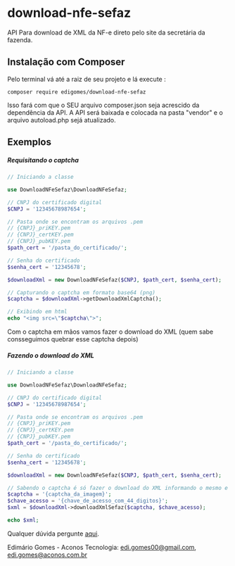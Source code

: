 # download-nfe-sefaz

API Para download de XML da NF-e direto pelo site da secretária da fazenda.

## Instalação com Composer

Pelo terminal vá até a raiz de seu projeto e lá execute :

```
composer require edigomes/download-nfe-sefaz
``` 
Isso fará com que o SEU arquivo composer.json seja acrescido da dependência da API.
A API será baixada e colocada na pasta "vendor" e o arquivo autoload.php sejá atualizado.

## Exemplos

##### Requisitando o captcha

```php
// Iniciando a classe

use DownloadNFeSefaz\DownloadNFeSefaz;

// CNPJ do certificado digital
$CNPJ = '12345678987654';

// Pasta onde se encontram os arquivos .pem
// {CNPJ}_priKEY.pem
// {CNPJ}_certKEY.pem
// {CNPJ}_pubKEY.pem
$path_cert = '/pasta_do_certificado/';

// Senha do certificado
$senha_cert = '12345678';

$downloadXml = new DownloadNFeSefaz($CNPJ, $path_cert, $senha_cert);

// Capturando o captcha em formato base64 (png)
$captcha = $downloadXml->getDownloadXmlCaptcha();

// Exibindo em html
echo "<img src=\"$captcha\">";

```

Com o captcha em mãos vamos fazer o download do XML (quem sabe consseguimos quebrar esse captcha depois)

##### Fazendo o download do XML

```php
// Iniciando a classe

use DownloadNFeSefaz\DownloadNFeSefaz;

// CNPJ do certificado digital
$CNPJ = '12345678987654';

// Pasta onde se encontram os arquivos .pem
// {CNPJ}_priKEY.pem
// {CNPJ}_certKEY.pem
// {CNPJ}_pubKEY.pem
$path_cert = '/pasta_do_certificado/';

// Senha do certificado
$senha_cert = '12345678';

$downloadXml = new DownloadNFeSefaz($CNPJ, $path_cert, $senha_cert);

// Sabendo o captcha é só fazer o download do XML informando o mesmo e a chave de acesso da NF-e
$captcha = '{captcha_da_imagem}';
$chave_acesso = '{chave_de_acesso_com_44_digitos}';
$xml = $downloadXml->downloadXmlSefaz($captcha, $chave_acesso);

echo $xml;
```

Qualquer dúvida pergunte [aqui](https://groups.google.com/forum/#!topic/nfephp/H7UdfhnbKXE).

Edimário Gomes - Aconos Tecnologia: 
edi.gomes00@gmail.com,
edi.gomes@aconos.com.br